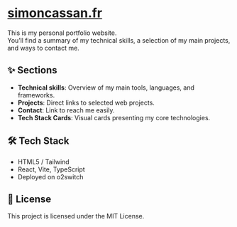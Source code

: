# [simoncassan.fr](https://simoncassan.fr)

This is my personal portfolio website.  
You’ll find a summary of my technical skills, a selection of my main projects, and ways to contact me.

## ✨ Sections

- **Technical skills**: Overview of my main tools, languages, and frameworks.
- **Projects**: Direct links to selected web projects.
- **Contact**: Link to reach me easily.
- **Tech Stack Cards**: Visual cards presenting my core technologies.

## 🛠️ Tech Stack

- HTML5 / Tailwind
- React, Vite, TypeScript
- Deployed on o2switch

## 📝 License
This project is licensed under the MIT License.
